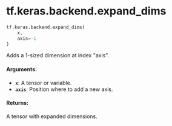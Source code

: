 <div itemscope itemtype="http://developers.google.com/ReferenceObject">
<meta itemprop="name" content="tf.keras.backend.expand_dims" />
<meta itemprop="path" content="Stable" />
</div>

# tf.keras.backend.expand_dims

``` python
tf.keras.backend.expand_dims(
    x,
    axis=-1
)
```

Adds a 1-sized dimension at index "axis".

#### Arguments:

* <b>`x`</b>: A tensor or variable.
* <b>`axis`</b>: Position where to add a new axis.


#### Returns:

A tensor with expanded dimensions.